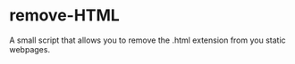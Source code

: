 # remove-HTML
A small script that allows you to remove the .html extension from you static webpages.
